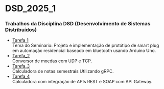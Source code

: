 # DSD_2025_1
### Trabalhos da Disciplina DSD (Desenvolvimento de Sistemas Distribuídos)
- [Tarefa_1](./Tarefa_1)\
Tema do Seminario: Projeto e implementação de protótipo de smart plug em automação residencial baseado em bluetooth usando Arduino Uno.
- [Tarefa_2](./Tarefa_2/README_T2.md)\
Conversor de moedas com UDP e TCP.
- [Tarefa_3](./Tarefa_3/README_T3.md)\
Calculadora de notas semestrais Utilizando gRPC.
- [Tarefa_4](./Tarefa_3/README_T4.md)\
Calculadora com integração de APIs REST e SOAP com API Gateway.
